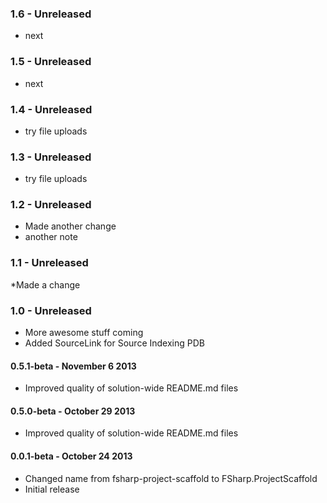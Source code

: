 ### 1.6 - Unreleased

* next
### 1.5 - Unreleased

* next

### 1.4 - Unreleased

* try file uploads

### 1.3 - Unreleased

* try file uploads

### 1.2 - Unreleased

* Made another change
* another note

### 1.1 - Unreleased

*Made a change

### 1.0 - Unreleased
* More awesome stuff coming
* Added SourceLink for Source Indexing PDB

#### 0.5.1-beta - November 6 2013
* Improved quality of solution-wide README.md files
 
#### 0.5.0-beta - October 29 2013
* Improved quality of solution-wide README.md files

#### 0.0.1-beta - October 24 2013
* Changed name from fsharp-project-scaffold to FSharp.ProjectScaffold
* Initial release
